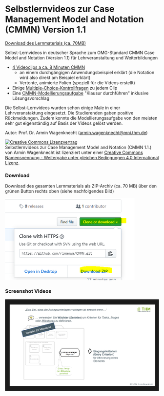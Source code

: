 # Selbstlernvideos zur Case Management Model and Notation (CMMN) Version 1.1

<a href="#footer">Download des Lernmaterials (ca. 70MB)</a>

Selbst-Lernvideos in deutscher Sprache zum OMG-Standard CMMN Case Model and Notation (Version 1.1) für Lehrveranstaltung und Weiterbildungen

- [4 Videoclips a ca. 8 Minuten CMMN](Lernvideos)
  - an einem durchgängigen Anwendungsbeispiel erklärt (die Notation wird also direkt am Beispiel erklärt)
  - Vertonte, animierte Folien (speziell für die Videos erstellt)
- Einige [Multiple-Choice-Kontrollfragen](Kontrollfragen) zu jedem Clip
- Eine [CMMN-Modellierungsaufgabe](Uebungsaufgabe) "Klausur durchführen" inklusive Lösungsvorschlag

Die Selbst-Lernvideos wurden schon einige Male in einer Lehrveranstaktung eingesetzt. Die Studierenden gaben positive Rückmeldungen. Zudem konnte die Modellierungsaufgabe von den meisten sehr gut eigenständig auf Basis der Videos gelöst werden. 


<a name="footer"></a>
Autor:  Prof. Dr. Armin Wagenknecht (armin.wagenknecht@mni.thm.de)

<a rel="license" href="http://creativecommons.org/licenses/by-nd/4.0/"><img alt="Creative Commons Lizenzvertrag" style="border-width:0" src="https://i.creativecommons.org/l/by-nd/4.0/88x31.png" /></a><br /><span xmlns:dct="http://purl.org/dc/terms/" href="http://purl.org/dc/dcmitype/Text" property="dct:title" rel="dct:type">Selbstlernvideos zur Case Management Model and Notation (CMMN 1.1.)</span> von <span xmlns:cc="http://creativecommons.org/ns#" property="cc:attributionName"> Armin Wagenknecht</span> ist lizenziert unter einer <a rel="license" href="https://creativecommons.org/licenses/by-nd/4.0/">Creative Commons Namensnennung - Weitergabe unter gleichen Bedingungen 4.0 International Lizenz</a>.

### Download
Download des gesamten Lernmaterials als ZIP-Archiv (ca. 70 MB) über den grünen Button rechts oben (siehe nachfolgendes Bild)

![download](images/download.png)


### Screenshot Videos

![screen1](images/screen1.png)
